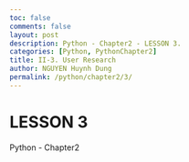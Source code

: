 ```yaml
---
toc: false
comments: false
layout: post
description: Python - Chapter2 - LESSON 3.
categories: [Python, PythonChapter2]
title: II-3. User Research
author: NGUYEN Huynh Dung
permalink: /python/chapter2/3/
---
```


# LESSON 3
Python - Chapter2




